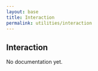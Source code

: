 ```yaml
---
layout: base
title: Interaction
permalink: utilities/interaction
---
```


## Interaction

<p class="hint hint--error">No documentation yet.</p>